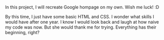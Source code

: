 In this project, I will recreate Google hompage on my own.
Wish me luck! :D

By this time, I just have some basic HTML and CSS. I wonder what skills I would have after one year. 
I know I would look back and laugh at how naive my code was now. But she would thank me for trying. Everything has their beginning, right?
